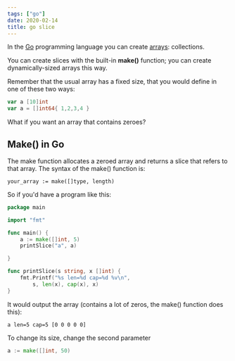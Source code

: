 ```yaml
---
tags: ["go"]
date: 2020-02-14
title: go slice
---
```

In the <a href="https://golang.org">Go</a> programming language you can create <a href="https://golangr.com/arrays/">arrays</a>: collections.

You can create slices with the built-in **make()** function; you can create dynamically-sized arrays this way.

Remember that the usual array has a fixed size, that you would define in one of these two ways:

```go
var a [10]int
var a = []int64{ 1,2,3,4 }
```

What if you want an array that contains zeroes?

## Make() in Go

The make function allocates a zeroed array and returns a slice that refers to that array. The syntax of the make() function is:

    your_array := make([]type, length)

So if you'd have a program like this:

```go
package main

import "fmt"

func main() {
	a := make([]int, 5)
	printSlice("a", a)

}

func printSlice(s string, x []int) {
	fmt.Printf("%s len=%d cap=%d %v\n",
		s, len(x), cap(x), x)
}
```

It would output the array (contains a lot of zeros, the make() function does this):

    a len=5 cap=5 [0 0 0 0 0]

To change its size, change the second parameter

```go
a := make([]int, 50)
```



